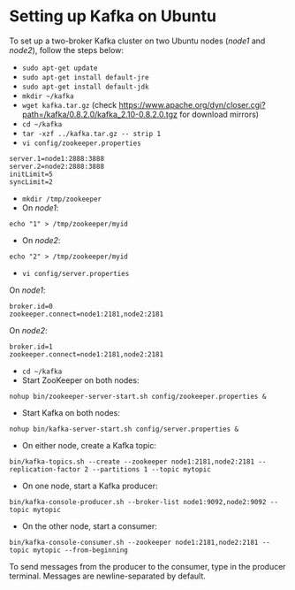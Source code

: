 Setting up Kafka on Ubuntu
==========================

To set up a two-broker Kafka cluster on two Ubuntu nodes (*node1* and *node2*), follow the steps below:

* `sudo apt-get update`
* `sudo apt-get install default-jre`
* `sudo apt-get install default-jdk`
* `mkdir ~/kafka`
* `wget kafka.tar.gz` (check https://www.apache.org/dyn/closer.cgi?path=/kafka/0.8.2.0/kafka_2.10-0.8.2.0.tgz for download mirrors)
* `cd ~/kafka`
* `tar -xzf ../kafka.tar.gz -- strip 1`
* `vi config/zookeeper.properties`
```
server.1=node1:2888:3888
server.2=node2:2888:3888
initLimit=5
syncLimit=2
```
* `mkdir /tmp/zookeeper`
* On *node1*:

`echo "1" > /tmp/zookeeper/myid`
* On *node2*:

`echo "2" > /tmp/zookeeper/myid`
* `vi config/server.properties`

On *node1*:

```
broker.id=0
zookeeper.connect=node1:2181,node2:2181
```
On *node2*:

```
broker.id=1
zookeeper.connect=node1:2181,node2:2181
```

* `cd ~/kafka`
* Start ZooKeeper on both nodes:

`nohup bin/zookeeper-server-start.sh config/zookeeper.properties &`
* Start Kafka on both nodes:

`nohup bin/kafka-server-start.sh config/server.properties &`
* On either node, create a Kafka topic:

`bin/kafka-topics.sh --create --zookeeper node1:2181,node2:2181 --replication-factor 2 --partitions 1 --topic mytopic`
* On one node, start a Kafka producer:

`bin/kafka-console-producer.sh --broker-list node1:9092,node2:9092 --topic mytopic`
* On the other node, start a consumer:

`bin/kafka-console-consumer.sh --zookeeper node1:2181,node2:2181 --topic mytopic --from-beginning`

To send messages from the producer to the consumer, type in the producer terminal. Messages are newline-separated by default.